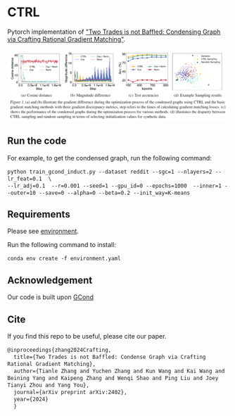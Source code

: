 # CTRL
Pytorch implementation of ["Two Trades is not Baffled: Condensing Graph via Crafting Rational Gradient Matching"](https://arxiv.org/abs/2402.04924).

![ctrl](figures/ctrl.png)


## Run the code
For example, to get the condensed graph, run the following command:

```
python train_gcond_induct.py --dataset reddit --sgc=1 --nlayers=2 --lr_feat=0.1  \ 
--lr_adj=0.1  --r=0.001 --seed=1 --gpu_id=0 --epochs=1000  --inner=1 --outer=10 --save=0 --alpha=0 --beta=0.2 --init_way=K-means
```

## Requirements
Please see [environment](/environment.yaml).

Run the following command to install:
```
conda env create -f environment.yaml
```

## Acknowledgement
Our code is built upon [GCond](https://github.com/ChandlerBang/GCond) 

## Cite 
If you find this repo to be useful, please cite our paper. 

```
@inproceedings{zhang2024Crafting,
  title={Two Trades is not Baffled: Condense Graph via Crafting Rational Gradient Matching},
  author={Tianle Zhang and Yuchen Zhang and Kun Wang and Kai Wang and Beining Yang and Kaipeng Zhang and Wenqi Shao and Ping Liu and Joey Tianyi Zhou and Yang You},
  journal={arXiv preprint arXiv:2402},
  year={2024}
  }
```

